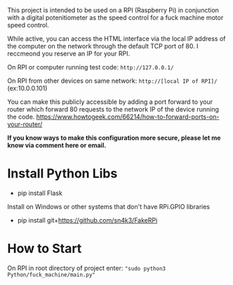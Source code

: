 This project is intended to be used on a RPI (Raspberry Pi) in conjunction with a digital potenitiometer as the speed control for a fuck machine motor speed control.

While active, you can access the HTML interface via the local IP address of the computer on the network through the default TCP port of 80. I reccmeond you reserve an IP for your RPI.

On RPI or computer running test code:
`http://127.0.0.1/`

On RPI from other devices on same network:
`http://[local IP of RPI]/`
(ex:10.0.0.101)

You can make this publicly accessible by adding a port forward to your router which forward 80 requests to the network IP of the device running the code.
https://www.howtogeek.com/66214/how-to-forward-ports-on-your-router/

**If you know ways to make this configuration more secure, please let me know via comment here or email.**

# Install Python Libs
* pip install Flask

Install on Windows or other systems that don't have RPi.GPIO libraries
* pip install git+https://github.com/sn4k3/FakeRPi

# How to Start
On RPI in root directory of project enter:
`"sudo python3 Python/fuck_machine/main.py"`
